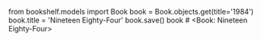 from bookshelf.models import Book
book = Book.objects.get(title='1984')
book.title = 'Nineteen Eighty-Four'
book.save()
book  # <Book: Nineteen Eighty-Four>
